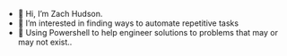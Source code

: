 - 👋 Hi, I’m Zach Hudson.
- 👀 I’m interested in finding ways to automate repetitive tasks
- 🌱 Using Powershell to help engineer solutions to problems that may or may not exist.. 

<!---
zhudso/zhudso is a ✨ special ✨ repository because its `README.md` (this file) appears on your GitHub profile.
You can click the Preview link to take a look at your changes.
--->
